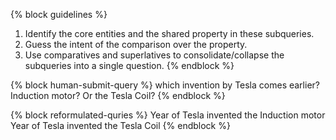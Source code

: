 {% block guidelines %}
1. Identify the core entities and the shared property in these subqueries.  
2. Guess the intent of the comparison over the property. 
3. Use comparatives and superlatives to consolidate/collapse the subqueries into a single question.
{% endblock %}

{% block human-submit-query %}
which invention by Tesla comes earlier? Induction motor? Or the Tesla Coil?
{% endblock %}

{% block reformulated-quries %}
Year of Tesla invented the Induction motor
Year of Tesla invented the Tesla Coil
{% endblock %}

